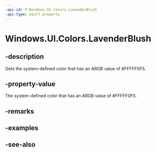 ```yaml
---
-api-id: P:Windows.UI.Colors.LavenderBlush
-api-type: winrt property
---
```


<!-- Property syntax
public Windows.UI.Color LavenderBlush { get; }
-->

# Windows.UI.Colors.LavenderBlush

## -description

Gets the system-defined color that has an ARGB value of #FFFFF0F5.



## -property-value

The system-defined color that has an ARGB value of #FFFFF0F5.

## -remarks

## -examples

## -see-also

